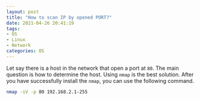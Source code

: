 ```yaml
---
layout: post
title: "How to scan IP by opened PORT?"
date: 2021-04-26 20:41:19
tags:
- OS
- Linux
- Network
categories: OS
---
```


Let say there is a host in the network that open a port at `80`. The main question is how to determine the host. Using `nmap` is the best solution.
After you have successfully install the `nmap`, you can use the following command.

```sh
nmap -sV -p 80 192.168.2.1-255
```

